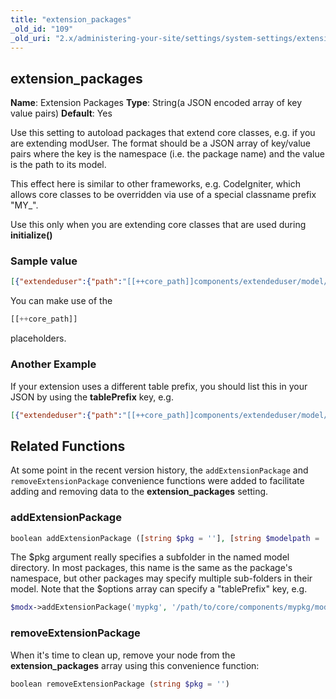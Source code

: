 ```yaml
---
title: "extension_packages"
_old_id: "109"
_old_uri: "2.x/administering-your-site/settings/system-settings/extension_packages"
---
```


## extension\_packages

 **Name**: Extension Packages
**Type**: String(a JSON encoded array of key value pairs)
**Default**: Yes

 Use this setting to autoload packages that extend core classes, e.g. if you are extending modUser. The format should be a JSON array of key/value pairs where the key is the namespace (i.e. the package name) and the value is the path to its model.

 This effect here is similar to other frameworks, e.g. CodeIgniter, which allows core classes to be overridden via use of a special classname prefix "MY\_".

 Use this only when you are extending core classes that are used during **initialize()**

### Sample value

 ``` json
[{"extendeduser":{"path":"[[++core_path]]components/extendeduser/model/"}},{"articles":{"path":"[[++core_path]]components/articles/model/"}}]
```

 You can make use of the

 ``` php
[[++core_path]]
```

 placeholders.

### Another Example

 If your extension uses a different table prefix, you should list this in your JSON by using the **tablePrefix** key, e.g.

 ``` json
[{"extendeduser":{"path":"[[++core_path]]components/extendeduser/model/","tablePrefix":"ext_"}},{"articles":{"path":"[[++core_path]]components/articles/model/"}}]
```

## Related Functions

 At some point in the recent version history, the `addExtensionPackage` and `removeExtensionPackage` convenience functions were added to facilitate adding and removing data to the **extension\_packages** setting.

### addExtensionPackage

 ``` php
boolean addExtensionPackage ([string $pkg = ''], [string $modelpath = ''], [array $options = array()])
```

 The $pkg argument really specifies a subfolder in the named model directory. In most packages, this name is the same as the package's namespace, but other packages may specify multiple sub-folders in their model. Note that the $options array can specify a "tablePrefix" key, e.g.

 ``` php
$modx->addExtensionPackage('mypkg', '/path/to/core/components/mypkg/model/', array('tablePrefix'=>'mypre_'));
```

### removeExtensionPackage

When it's time to clean up, remove your node from the **extension\_packages** array using this convenience function:

 ``` php
boolean removeExtensionPackage (string $pkg = '')
```
